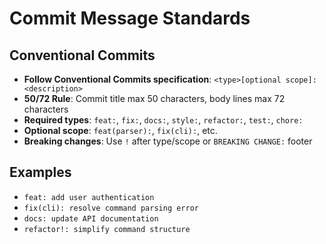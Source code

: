 # Commit Message Standards

## Conventional Commits

- **Follow Conventional Commits specification**: `<type>[optional scope]: <description>`
- **50/72 Rule**: Commit title max 50 characters, body lines max 72 characters
- **Required types**: `feat:`, `fix:`, `docs:`, `style:`, `refactor:`, `test:`, `chore:`
- **Optional scope**: `feat(parser):`, `fix(cli):`, etc.
- **Breaking changes**: Use `!` after type/scope or `BREAKING CHANGE:` footer

## Examples

- `feat: add user authentication`
- `fix(cli): resolve command parsing error`
- `docs: update API documentation`
- `refactor!: simplify command structure`
